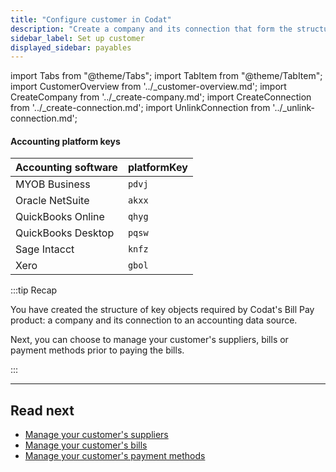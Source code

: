 ```yaml
---
title: "Configure customer in Codat"
description: "Create a company and its connection that form the structure required to execute the bill pay process"
sidebar_label: Set up customer
displayed_sidebar: payables
---
```


import Tabs from "@theme/Tabs";
import TabItem from "@theme/TabItem";
import CustomerOverview from '../_customer-overview.md';
import CreateCompany from '../_create-company.md';
import CreateConnection from '../_create-connection.md';
import UnlinkConnection from '../_unlink-connection.md';

<CustomerOverview />

<CreateCompany endpointlink="/sync-for-payables-api#/operations/create-company" />

<CreateConnection endpointlink="/sync-for-payables-api#/operations/create-connection" />

#### Accounting platform keys

| Accounting software | platformKey |
| ---  | ---  |
| MYOB Business | `pdvj` |
| Oracle NetSuite | `akxx` |
| QuickBooks Online | `qhyg` |
| QuickBooks Desktop | `pqsw` |
| Sage Intacct | `knfz` |
| Xero | `gbol` |

<UnlinkConnection endpointlink="/sync-for-payables-api#/operations/unlink-connection" />

:::tip Recap

You have created the structure of key objects required by Codat's Bill Pay product: a company and its connection to an accounting data source.

Next, you can choose to manage your customer's suppliers, bills or payment methods prior to paying the bills.

:::

---

## Read next

* [Manage your customer's suppliers](/payables/suppliers)
* [Manage your customer's bills](/payables/bills)
* [Manage your customer's payment methods](/payables/mapping)

